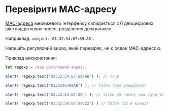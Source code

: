 # Перевірити MAC-адресу

[MAC-адреса](https://uk.wikipedia.org/wiki/MAC-адреса) мережевого інтерфейсу складається з 6 двоцифрових шістнадцяткових чисел, розділених двокрапкою.

Наприклад: `subject:'01:32:54:67:89:AB'`.

Напишіть регулярний вираз, який перевіряє, чи є рядок MAC-адресою.

Приклад використання:
```js
let regexp = /ваш регулярний вираз/;

alert( regexp.test('01:32:54:67:89:AB') ); // true

alert( regexp.test('0132546789AB') ); // false (без двокрапок)

alert( regexp.test('01:32:54:67:89') ); // false (5 чисел, має бути 6)

alert( regexp.test('01:32:54:67:89:ZZ') ) // false (ZZ в кінці)
```
